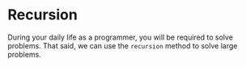 # Recursion

During your daily life as a programmer, you will be required to solve problems. That said, we can use the `recursion` method to solve large problems.